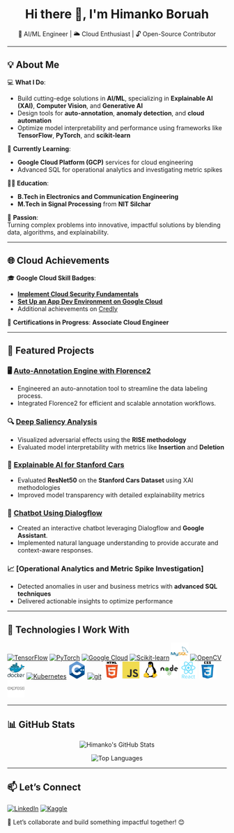 <h1 align="center">Hi there 👋, I'm Himanko Boruah</h1>  

<p align="center">  
🚀 AI/ML Engineer | 🌥️ Cloud Enthusiast | 🔓 Open-Source Contributor  
</p>  

---

## 💡 About Me  

💻 **What I Do**:  
- Build cutting-edge solutions in **AI/ML**, specializing in **Explainable AI (XAI)**, **Computer Vision**, and **Generative AI**  
- Design tools for **auto-annotation**, **anomaly detection**, and **cloud automation**  
- Optimize model interpretability and performance using frameworks like **TensorFlow**, **PyTorch**, and **scikit-learn**  

🌱 **Currently Learning**:  
- **Google Cloud Platform (GCP)** services for cloud engineering  
- Advanced SQL for operational analytics and investigating metric spikes  

👨‍🎓 **Education**:  
- **B.Tech in Electronics and Communication Engineering**  
- **M.Tech in Signal Processing** from **NIT Silchar**  

🎯 **Passion**:  
Turning complex problems into innovative, impactful solutions by blending data, algorithms, and explainability.

---

## 🌐 Cloud Achievements  

🎓 **Google Cloud Skill Badges**:  
- **[Implement Cloud Security Fundamentals](https://www.credly.com/badges/c4cd51d4-6f5b-45ff-8b2b-3d075db4d331)**  
- **[Set Up an App Dev Environment on Google Cloud](https://www.credly.com/badges/384ad354-56da-456e-bb1a-ec2c1fb9adc7)**  
- Additional achievements on [Credly](https://www.credly.com/users/himanko-boruah)  

🚀 **Certifications in Progress**: **Associate Cloud Engineer**  

---

## 🌟 Featured Projects  

### 🖥️ [Auto-Annotation Engine with Florence2](https://github.com/himanko/Auto-Annotation-Engine-with-Florence2)
- Engineered an auto-annotation tool to streamline the data labeling process.
- Integrated Florence2 for efficient and scalable annotation workflows. 

### 🔍 [Deep Saliency Analysis](https://github.com/himanko/test-XAI)  
- Visualized adversarial effects using the **RISE methodology**  
- Evaluated model interpretability with metrics like **Insertion** and **Deletion**  

### 🚗 [Explainable AI for Stanford Cars](https://github.com/himanko/XAI-ResNet50-Evaluation-on-Stanford-Cars)  
- Evaluated **ResNet50** on the **Stanford Cars Dataset** using XAI methodologies  
- Improved model transparency with detailed explainability metrics  

### 🤖 [Chatbot Using Dialogflow](https://github.com/himanko/Chatbot-using-Dialogflow-Google-Assistant)  
- Created an interactive chatbot leveraging Dialogflow and **Google Assistant**.
- Implemented natural language understanding to provide accurate and context-aware responses.

### 📈 [Operational Analytics and Metric Spike Investigation]  
- Detected anomalies in user and business metrics with **advanced SQL techniques**  
- Delivered actionable insights to optimize performance  

---


## 🔧 Technologies I Work With  

<p align="left">  
  <a href="https://www.tensorflow.org" target="_blank" rel="noreferrer"><img src="https://www.vectorlogo.zone/logos/tensorflow/tensorflow-icon.svg" alt="TensorFlow" width="40" height="40"/></a>  
  <a href="https://pytorch.org/" target="_blank" rel="noreferrer"><img src="https://www.vectorlogo.zone/logos/pytorch/pytorch-icon.svg" alt="PyTorch" width="40" height="40"/></a>  
  <a href="https://cloud.google.com" target="_blank" rel="noreferrer"><img src="https://www.vectorlogo.zone/logos/google_cloud/google_cloud-icon.svg" alt="Google Cloud" width="40" height="40"/></a>  
  <a href="https://scikit-learn.org/" target="_blank" rel="noreferrer"><img src="https://upload.wikimedia.org/wikipedia/commons/0/05/Scikit_learn_logo_small.svg" alt="Scikit-learn" width="40" height="40"/></a>  
  <a href="https://www.mysql.com/" target="_blank" rel="noreferrer"><img src="https://raw.githubusercontent.com/devicons/devicon/master/icons/mysql/mysql-original-wordmark.svg" alt="MySQL" width="40" height="40"/></a>  
  <a href="https://opencv.org/" target="_blank" rel="noreferrer"><img src="https://www.vectorlogo.zone/logos/opencv/opencv-icon.svg" alt="OpenCV" width="40" height="40"/></a>  
  <a href="https://www.docker.com/" target="_blank" rel="noreferrer"><img src="https://raw.githubusercontent.com/devicons/devicon/master/icons/docker/docker-original-wordmark.svg" alt="Docker" width="40" height="40"/></a>  
  <a href="https://kubernetes.io" target="_blank" rel="noreferrer"><img src="https://www.vectorlogo.zone/logos/kubernetes/kubernetes-icon.svg" alt="Kubernetes" width="40" height="40"/></a>  
  <a href="https://www.w3schools.com/cpp/" target="_blank" rel="noreferrer"> <img src="https://raw.githubusercontent.com/devicons/devicon/master/icons/cplusplus/cplusplus-original.svg" alt="cplusplus" width="40" height="40"/></a> <a href="https://git-scm.com/" target="_blank" rel="noreferrer"> <img src="https://www.vectorlogo.zone/logos/git-scm/git-scm-icon.svg" alt="git" width="40" height="40"/></a> 
  <a href="https://www.w3.org/html/" target="_blank" rel="noreferrer"> <img src="https://raw.githubusercontent.com/devicons/devicon/master/icons/html5/html5-original-wordmark.svg" alt="html5" width="40" height="40"/></a> 
  <a href="https://developer.mozilla.org/en-US/docs/Web/JavaScript" target="_blank" rel="noreferrer"> <img src="https://raw.githubusercontent.com/devicons/devicon/master/icons/javascript/javascript-original.svg" alt="javascript" width="40" height="40"/></a> 
  <a href="https://www.linux.org/" target="_blank" rel="noreferrer"> <img src="https://raw.githubusercontent.com/devicons/devicon/master/icons/linux/linux-original.svg" alt="linux" width="40" height="40"/></a>
  <a href="https://nodejs.org" target="_blank" rel="noreferrer"> <img src="https://raw.githubusercontent.com/devicons/devicon/master/icons/nodejs/nodejs-original-wordmark.svg" alt="nodejs" width="40" height="40"/></a> 
  <a href="https://reactjs.org/" target="_blank" rel="noreferrer"> <img src="https://raw.githubusercontent.com/devicons/devicon/master/icons/react/react-original-wordmark.svg" alt="react" width="40" height="40"/></a> 
  <a href="https://www.w3schools.com/css/" target="_blank" rel="noreferrer"> <img src="https://raw.githubusercontent.com/devicons/devicon/master/icons/css3/css3-original-wordmark.svg" alt="css3" width="40" height="40"/></a> 
  <a href="https://expressjs.com" target="_blank" rel="noreferrer"> <img src="https://raw.githubusercontent.com/devicons/devicon/master/icons/express/express-original-wordmark.svg" alt="express" width="40" height="40"/></a>
</p>  

---

## 📊 GitHub Stats  

<p align="center">  
  <img src="https://github-readme-stats.vercel.app/api?username=himanko&show_icons=true&theme=radical" alt="Himanko's GitHub Stats"/>  
</p>  

<p align="center">  
  <img src="https://github-readme-stats.vercel.app/api/top-langs?username=himanko&show_icons=true&theme=radical&layout=compact" alt="Top Languages"/>  
</p>  

---

## 📫 Let’s Connect  

<p align="left">  
  <a href="https://linkedin.com/in/himankoboruah" target="blank"><img align="center" src="https://raw.githubusercontent.com/rahuldkjain/github-profile-readme-generator/master/src/images/icons/Social/linked-in-alt.svg" alt="LinkedIn" height="30" width="40"/></a>  
  <a href="https://kaggle.com/himanko" target="blank"><img align="center" src="https://raw.githubusercontent.com/rahuldkjain/github-profile-readme-generator/master/src/images/icons/Social/kaggle.svg" alt="Kaggle" height="30" width="40"/></a>  
</p>  

💬 Let’s collaborate and build something impactful together! 😊  
